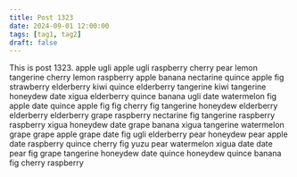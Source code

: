 ```yaml
---
title: Post 1323
date: 2024-09-01 12:00:00
tags: [tag1, tag2]
draft: false
---
```

This is post 1323.
apple
ugli
apple
ugli
raspberry
cherry
pear
lemon
tangerine
cherry
lemon
raspberry
apple
banana
nectarine
quince
apple
fig
strawberry
elderberry
kiwi
quince
elderberry
tangerine
kiwi
tangerine
honeydew
date
xigua
elderberry
quince
banana
ugli
date
watermelon
fig
apple
date
quince
apple
fig
fig
cherry
fig
tangerine
honeydew
elderberry
elderberry
elderberry
grape
raspberry
nectarine
fig
tangerine
raspberry
raspberry
xigua
honeydew
date
grape
banana
xigua
tangerine
watermelon
grape
grape
apple
grape
date
fig
ugli
elderberry
pear
honeydew
pear
apple
date
raspberry
quince
cherry
fig
yuzu
pear
watermelon
xigua
date
date
pear
fig
grape
tangerine
honeydew
date
quince
honeydew
quince
banana
fig
cherry
raspberry
